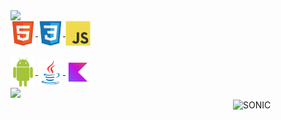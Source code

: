 <div>
  <a href="https://github.com/Refluenchai">
  <img align="left" cheight="180em" src="https://github-readme-stats.vercel.app/api?username=Refluenchai&hide_title=true&show_icons=true&theme=algolia&include_all_commits=true&count_private=true&bg_color=0d1117&hide_border=true">
  <div style="display: inline_block"><br>
    <img align="center" alt="CSS" height="40" width="40" src="https://raw.githubusercontent.com/devicons/devicon/master/icons/html5/html5-original.svg">
    <img align="center" alt="HTML" height="40" width="40" src="https://raw.githubusercontent.com/devicons/devicon/master/icons/css3/css3-original.svg">
    <img align="center" alt="HTML" height="40" width="40" src="https://raw.githubusercontent.com/devicons/devicon/master/icons/javascript/javascript-original.svg"><br><br>
    <img align="center" alt="ANDROID" height="50" width="40" src="https://raw.githubusercontent.com/devicons/devicon/master/icons/android/android-original.svg">
    <img align="center" alt="JAVA" height="40" width="40" src="https://raw.githubusercontent.com/devicons/devicon/master/icons/java/java-original.svg">
    <img align="center" alt="KOTLIN" height="40" width="40" src="https://raw.githubusercontent.com/devicons/devicon/master/icons/kotlin/kotlin-original.svg">
  </div>
  <img height="180em" src="https://github-readme-stats.vercel.app/api/top-langs/?username=Refluenchai&layout=compact&langs_count=7&theme=algolia&hide_title=true&bg_color=0d1117&hide_border=true">
    
</div>
  
<div><img width="148" height="128" align="right" alt="SONIC"src="https://64.media.tumblr.com/tumblr_m1tqfkfGgh1rnep7do1_500.gifv"></div>
